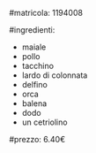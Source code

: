 #matricola: 1194008

#ingredienti:
* maiale
* pollo
* tacchino
* lardo di colonnata
* delfino
* orca
* balena
* dodo
* un cetriolino

#prezzo: 6.40€
